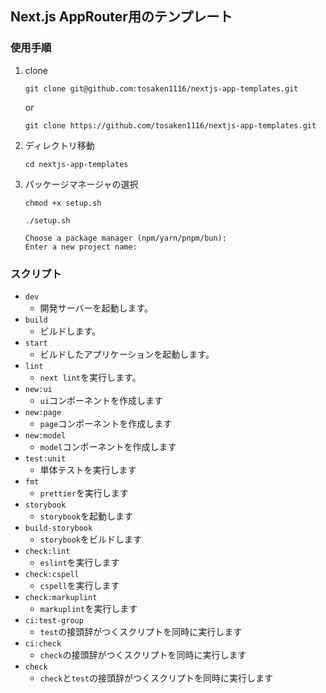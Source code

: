 ## Next.js AppRouter用のテンプレート

### 使用手順

1.  clone

        git clone git@github.com:tosaken1116/nextjs-app-templates.git

    or

        git clone https://github.com/tosaken1116/nextjs-app-templates.git

2.  ディレクトリ移動

        cd nextjs-app-templates

3.  パッケージマネージャの選択

        chmod +x setup.sh

        ./setup.sh

    ```
    Choose a package manager (npm/yarn/pnpm/bun):
    Enter a new project name:
    ```

### スクリプト

- `dev`
  - 開発サーバーを起動します。
- `build`
  - ビルドします。
- `start`
  - ビルドしたアプリケーションを起動します。
- `lint`
  - `next lint`を実行します。
- `new:ui`
  - `ui`コンポーネントを作成します
- `new:page`
  - `page`コンポーネントを作成します
- `new:model`
  - `model`コンポーネントを作成します
- `test:unit`
  - 単体テストを実行します
- `fmt`
  - `prettier`を実行します
- `storybook`
  - `storybook`を起動します
- `build-storybook`
  - `storybook`をビルドします
- `check:lint`
  - `eslint`を実行します
- `check:cspell`
  - `cspell`を実行します
- `check:markuplint`
  - `markuplint`を実行します
- `ci:test-group`
  - `test`の接頭辞がつくスクリプトを同時に実行します
- `ci:check`
  - `check`の接頭辞がつくスクリプトを同時に実行します
- `check`
  - `check`と`test`の接頭辞がつくスクリプトを同時に実行します
